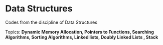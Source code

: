 # Data Structures

Codes from the discipline of Data Structures

Topics:
**Dynamic Memory Allocation, Pointers to Functions, Searching Algorithms, Sorting Algorithms, Linked lists, Doubly Linked Lists , Stack**
